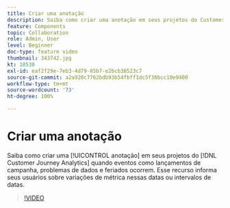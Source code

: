 ```yaml
---
title: Criar uma anotação
description: Saiba como criar uma anotação em seus projetos do Customer Journey Analytics quando eventos como lançamentos de campanha, problemas de dados e feriados ocorrem. Esse recurso informa seus usuários sobre variações de métrica nessas datas ou intervalos de datas.
feature: Components
topic: Collaboration
role: Admin, User
level: Beginner
doc-type: feature video
thumbnail: 343742.jpg
kt: 10538
exl-id: eaf2f29e-7eb3-4d79-85b7-e2bcb38523c7
source-git-commit: a2a920c7762bdb93b54fbff1dc5f36bcc10e9400
workflow-type: tm+mt
source-wordcount: '73'
ht-degree: 100%

---
```


# Criar uma anotação

Saiba como criar uma [!UICONTROL anotação] em seus projetos do [!DNL Customer Journey Analytics] quando eventos como lançamentos de campanha, problemas de dados e feriados ocorrem. Esse recurso informa seus usuários sobre variações de métrica nessas datas ou intervalos de datas.

>[!VIDEO](https://video.tv.adobe.com/v/343742/?quality=12&learn=on)
